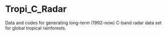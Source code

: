 # Tropi_C_Radar
Data and codes for generating long-term (1992-now) C-band radar data set for global tropical rainforests.
